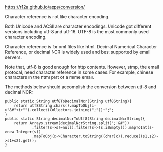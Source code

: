 https://r12a.github.io/apps/conversion/

Character reference is not like character encoding. 

Both Unicode and ACSII are character encodings. Unicode got different versions including utf-8 and utf-16. UTF-8 is the most commonly used character encoding. 

Character reference is for xml files like html. Decimal Numerical Character Reference, or decimal NCR is widely used and best supported by email servers. 

Note that, utf-8 is good enough for http contents. However, stmp, the email protocal, need character reference in some cases. For example, chinese characters in the html part of a
mime email. 

The methods below should accomplish the conversion between utf-8 and decimal NCR:
 
	public static String utf8ToDecimalNcr(String utf8String){
		return utf8String.chars().mapToObj(i->"&#"+i+"").collect(Collectors.joining(";"))+";";
	}
	public static String decimalNcrToUtf8(String decimalNcrString){
		return Arrays.stream(decimalNcrString.split(";|&#"))
				.filter(s->s!=null).filter(s->!s.isEmpty()).mapToInt(s->new Integer(s))
				.mapToObj(c->Character.toString((char)c)).reduce((s1,s2)->s1+s2).get();
	}